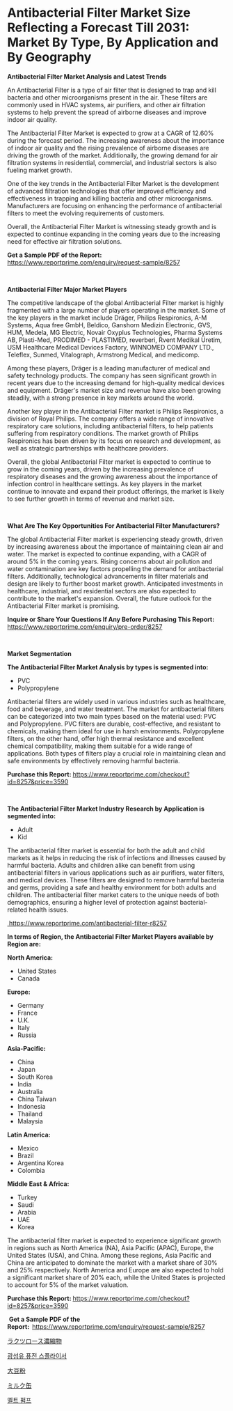 <p><h1>Antibacterial Filter Market Size Reflecting a Forecast Till 2031: Market By Type, By Application and By Geography</h1></p><p><strong>Antibacterial Filter Market Analysis and Latest Trends</strong></p>
<p><p>An Antibacterial Filter is a type of air filter that is designed to trap and kill bacteria and other microorganisms present in the air. These filters are commonly used in HVAC systems, air purifiers, and other air filtration systems to help prevent the spread of airborne diseases and improve indoor air quality.</p><p>The Antibacterial Filter Market is expected to grow at a CAGR of 12.60% during the forecast period. The increasing awareness about the importance of indoor air quality and the rising prevalence of airborne diseases are driving the growth of the market. Additionally, the growing demand for air filtration systems in residential, commercial, and industrial sectors is also fueling market growth.</p><p>One of the key trends in the Antibacterial Filter Market is the development of advanced filtration technologies that offer improved efficiency and effectiveness in trapping and killing bacteria and other microorganisms. Manufacturers are focusing on enhancing the performance of antibacterial filters to meet the evolving requirements of customers.</p><p>Overall, the Antibacterial Filter Market is witnessing steady growth and is expected to continue expanding in the coming years due to the increasing need for effective air filtration solutions.</p></p>
<p><strong>Get a Sample PDF of the Report:&nbsp;</strong> <a href="https://www.reportprime.com/enquiry/request-sample/8257">https://www.reportprime.com/enquiry/request-sample/8257</a></p>
<p>&nbsp;</p>
<p><strong>Antibacterial Filter Major Market Players</strong></p>
<p><p>The competitive landscape of the global Antibacterial Filter market is highly fragmented with a large number of players operating in the market. Some of the key players in the market include Dräger, Philips Respironics, A-M Systems, Aqua free GmbH, Beldico, Ganshorn Medizin Electronic, GVS, HUM, Medela, MG Electric, Novair Oxyplus Technologies, Pharma Systems AB, Plasti-Med, PRODIMED - PLASTIMED, reverberi, Rvent Medikal Üretim, USM Healthcare Medical Devices Factory, WINNOMED COMPANY LTD., Teleflex, Sunmed, Vitalograph, Armstrong Medical, and medicomp.</p><p>Among these players, Dräger is a leading manufacturer of medical and safety technology products. The company has seen significant growth in recent years due to the increasing demand for high-quality medical devices and equipment. Dräger's market size and revenue have also been growing steadily, with a strong presence in key markets around the world.</p><p>Another key player in the Antibacterial Filter market is Philips Respironics, a division of Royal Philips. The company offers a wide range of innovative respiratory care solutions, including antibacterial filters, to help patients suffering from respiratory conditions. The market growth of Philips Respironics has been driven by its focus on research and development, as well as strategic partnerships with healthcare providers.</p><p>Overall, the global Antibacterial Filter market is expected to continue to grow in the coming years, driven by the increasing prevalence of respiratory diseases and the growing awareness about the importance of infection control in healthcare settings. As key players in the market continue to innovate and expand their product offerings, the market is likely to see further growth in terms of revenue and market size.</p></p>
<p>&nbsp;</p>
<p><strong>What Are The Key Opportunities For Antibacterial Filter Manufacturers?</strong></p>
<p><p>The global Antibacterial Filter market is experiencing steady growth, driven by increasing awareness about the importance of maintaining clean air and water. The market is expected to continue expanding, with a CAGR of around 5% in the coming years. Rising concerns about air pollution and water contamination are key factors propelling the demand for antibacterial filters. Additionally, technological advancements in filter materials and design are likely to further boost market growth. Anticipated investments in healthcare, industrial, and residential sectors are also expected to contribute to the market's expansion. Overall, the future outlook for the Antibacterial Filter market is promising.</p></p>
<p><strong>Inquire or Share Your Questions If Any Before Purchasing This Report:</strong> <a href="https://www.reportprime.com/enquiry/pre-order/8257">https://www.reportprime.com/enquiry/pre-order/8257</a></p>
<p>&nbsp;</p>
<p><strong>Market Segmentation</strong></p>
<p><strong>The Antibacterial Filter Market Analysis by types is segmented into:</strong></p>
<p><ul><li>PVC</li><li>Polypropylene</li></ul></p>
<p><p>Antibacterial filters are widely used in various industries such as healthcare, food and beverage, and water treatment. The market for antibacterial filters can be categorized into two main types based on the material used: PVC and Polypropylene. PVC filters are durable, cost-effective, and resistant to chemicals, making them ideal for use in harsh environments. Polypropylene filters, on the other hand, offer high thermal resistance and excellent chemical compatibility, making them suitable for a wide range of applications. Both types of filters play a crucial role in maintaining clean and safe environments by effectively removing harmful bacteria.</p></p>
<p><strong>Purchase this Report:&nbsp;</strong><a href="https://www.reportprime.com/checkout?id=8257&price=3590">https://www.reportprime.com/checkout?id=8257&price=3590</a></p>
<p>&nbsp;</p>
<p><strong>The Antibacterial Filter Market Industry Research by Application is segmented into:</strong></p>
<p><ul><li>Adult</li><li>Kid</li></ul></p>
<p><p>The antibacterial filter market is essential for both the adult and child markets as it helps in reducing the risk of infections and illnesses caused by harmful bacteria. Adults and children alike can benefit from using antibacterial filters in various applications such as air purifiers, water filters, and medical devices. These filters are designed to remove harmful bacteria and germs, providing a safe and healthy environment for both adults and children. The antibacterial filter market caters to the unique needs of both demographics, ensuring a higher level of protection against bacterial-related health issues.</p></p>
<p><a href="https://www.reportprime.com/antibacterial-filter-r8257">&nbsp;https://www.reportprime.com/antibacterial-filter-r8257</a></p>
<p><strong>In terms of Region, the Antibacterial Filter Market Players available by Region are:</strong></p>
<p>
    <p> <strong> North America: </strong>
        <ul>
            <li>United States</li>
            <li>Canada</li>
        </ul>
        </p> 
    <p> <strong> Europe: </strong>
        <ul>
            <li>Germany</li>
            <li>France</li>
            <li>U.K.</li>
            <li>Italy</li>
            <li>Russia</li>
        </ul>
        </p> 
    <p> <strong> Asia-Pacific: </strong>
        <ul>
            <li>China</li>
            <li>Japan</li>
            <li>South Korea</li>
            <li>India</li>
            <li>Australia</li>
            <li>China Taiwan</li>
            <li>Indonesia</li>
            <li>Thailand</li>
            <li>Malaysia</li>
        </ul>
        </p> 
    <p> <strong> Latin America: </strong>
        <ul>
            <li>Mexico</li>
            <li>Brazil</li>
            <li>Argentina Korea</li>
            <li>Colombia</li>
        </ul>
        </p> 
    <p> <strong> Middle East & Africa: </strong>
        <ul>
            <li>Turkey</li>
            <li>Saudi</li>
            <li>Arabia</li>
            <li>UAE</li>
            <li>Korea</li>
        </ul>
    </p>
    </p>
<p><p>The antibacterial filter market is expected to experience significant growth in regions such as North America (NA), Asia Pacific (APAC), Europe, the United States (USA), and China. Among these regions, Asia Pacific and China are anticipated to dominate the market with a market share of 30% and 25% respectively. North America and Europe are also expected to hold a significant market share of 20% each, while the United States is projected to account for 5% of the market valuation.</p></p>
<p><strong>Purchase this Report: </strong><a href="https://www.reportprime.com/checkout?id=8257&price=3590">https://www.reportprime.com/checkout?id=8257&price=3590</a></p>
<p>&nbsp;<strong>Get a Sample PDF of the Report:&nbsp;&nbsp;</strong><a href="https://www.reportprime.com/enquiry/request-sample/8257">https://www.reportprime.com/enquiry/request-sample/8257</a></p>
<p><strong></strong></p>
<p><p><a href="https://medium.com/@jonathanailey6577467/%E3%83%A9%E3%82%AF%E3%83%81%E3%83%A5%E3%83%AD%E3%83%BC%E3%82%B9%E6%BF%83%E7%B8%AE%E5%B8%82%E5%A0%B4%E3%81%AE%E8%A6%8F%E6%A8%A1%E3%81%AF-%E3%82%B0%E3%83%AD%E3%83%BC%E3%83%90%E3%83%AB%E7%94%A3%E6%A5%AD%E3%81%AB%E3%81%8A%E3%81%91%E3%82%8B%E6%9C%80%E9%81%A9%E3%81%AA%E3%83%9E%E3%83%BC%E3%82%B1%E3%83%86%E3%82%A3%E3%83%B3%E3%82%B0%E3%83%81%E3%83%A3%E3%83%8D%E3%83%AB%E3%82%92%E6%98%8E%E3%82%89%E3%81%8B%E3%81%AB%E3%81%97%E3%81%BE%E3%81%99-0ace4d5e226f">ラクツロース濃縮物</a></p><p><a href="https://medium.com/@codinchelcea2022/%EA%B4%91%EC%84%AC%EC%9C%A0-%ED%93%A8%EC%A0%84-%EC%8A%A4%ED%94%8C%EB%9D%BC%EC%9D%B4%EC%84%9C-%EC%8B%9C%EC%9E%A5-%EB%B6%84%EC%84%9D-%EA%B7%B8%EA%B2%83%EC%9D%98-cagr-%EC%8B%9C%EC%9E%A5-%EC%84%B8%EB%B6%84%ED%99%94-%EB%B0%8F-%EA%B8%80%EB%A1%9C%EB%B2%8C-%EC%82%B0%EC%97%85-%EA%B0%9C%EC%9A%94-19ad566f1a2f">광섬유 퓨전 스플라이서</a></p><p><a href="https://medium.com/@redsalmon1949/%E5%A4%A7%E8%B1%86%E7%B2%89%E5%B8%82%E5%A0%B4%E8%A6%8F%E6%A8%A1-cagr-%E3%83%88%E3%83%AC%E3%83%B3%E3%83%89-2024-2030-1a93d4e03ca8">大豆粉</a></p><p><a href="https://github.com/EstaSprer20231/Market-Research-Report-List-1/blob/main/373581922697.md">ミルク缶</a></p><p><a href="https://medium.com/@kenyonjohns/%EB%85%B9%EB%8A%94-%ED%8E%8C%ED%94%84-%EC%8B%9C%EC%9E%A5-%EA%B7%9C%EB%AA%A8-%EB%B0%8F-%EC%8B%9C%EC%9E%A5-%EB%8F%99%ED%96%A5-%EC%99%84%EC%A0%84%ED%95%9C-%EC%82%B0%EC%97%85-%EA%B0%9C%EC%9A%94-2024%EB%85%84%EB%B6%80%ED%84%B0-2031%EB%85%84%EA%B9%8C%EC%A7%80-00eb74bb26b1">멜트 펌프</a></p></p>
